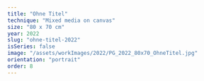 ```yaml
---
title: "Ohne Titel"
technique: "Mixed media on canvas"
size: "80 x 70 cm"
year: 2022
slug: "ohne-titel-2022"
isSeries: false
image: "/assets/workImages/2022/PG_2022_80x70_OhneTitel.jpg"
orientation: "portrait"
order: 8
---
```

